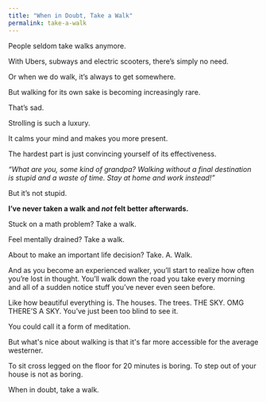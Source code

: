 ```yaml
---
title: "When in Doubt, Take a Walk"
permalink: take-a-walk
---
```


People seldom take walks anymore.

With Ubers, subways and electric scooters, there’s simply no need.

Or when we do walk, it’s always to get somewhere.

But walking for its own sake is becoming increasingly rare.

That’s sad.

Strolling is such a luxury.

It calms your mind and makes you more present.

The hardest part is just convincing yourself of its effectiveness.

_“What are you, some kind of grandpa? Walking without a final destination is stupid and a waste of time. Stay at home and work instead!”_

But it’s not stupid.

**I’ve never taken a walk and _not_ felt better afterwards.**

Stuck on a math problem? Take a walk.

Feel mentally drained? Take a walk.

About to make an important life decision? Take. A. Walk.

And as you become an experienced walker, you’ll start to realize how often you’re lost in thought. You’ll walk down the road you take every morning and all of a sudden notice stuff you’ve never even seen before.

Like how beautiful everything is. The houses. The trees. THE SKY. OMG THERE’S A SKY. You’ve just been too blind to see it.

You could call it a form of meditation.

But what's nice about walking is that it's far more accessible for the average westerner.

To sit cross legged on the floor for 20 minutes is boring. To step out of your house is not as boring.

When in doubt, take a walk.
